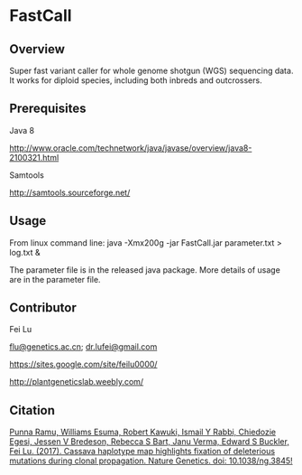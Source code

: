 # FastCall

## Overview
Super fast variant caller for whole genome shotgun (WGS) sequencing data. It works for diploid species, including both inbreds and outcrossers.

## Prerequisites

Java 8

http://www.oracle.com/technetwork/java/javase/overview/java8-2100321.html

Samtools

http://samtools.sourceforge.net/

## Usage

From linux command line:
java -Xmx200g -jar FastCall.jar parameter.txt > log.txt &

The parameter file is in the released java package. More details of usage are in the parameter file.

## Contributor

Fei Lu

flu@genetics.ac.cn; dr.lufei@gmail.com

https://sites.google.com/site/feilu0000/

http://plantgeneticslab.weebly.com/

## Citation

[Punna Ramu, Williams Esuma, Robert Kawuki, Ismail Y Rabbi, Chiedozie Egesi, Jessen V Bredeson, Rebecca S Bart, Janu Verma, Edward S Buckler, Fei Lu. (2017). Cassava haplotype map highlights fixation of deleterious mutations during clonal propagation. Nature Genetics. doi: 10.1038/ng.3845!](https://www.nature.com/ng/journal/vaop/ncurrent/full/ng.3845.html)
